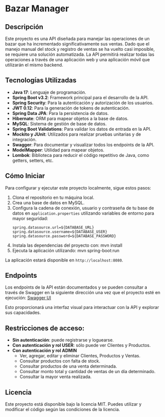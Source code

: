 # Bazar Manager

## Descripción
Este proyecto es una API diseñada para manejar las operaciones de un bazar que ha incrementado significativamente sus ventas. Dado que el manejo manual del stock y registro de ventas se ha vuelto casi imposible, se requiere una solución automatizada. La API permitirá realizar todas las operaciones a través de una aplicación web y una aplicación móvil que utilizarán el mismo backend.

## Tecnologías Utilizadas
- **Java 17**: Lenguaje de programación.
- **Spring Boot v3.2**: Framework principal para el desarrollo de la API.
- **Spring Security**: Para la autenticación y autorización de los usuarios.
- **JWT 0.12**: Para la generación de tokens de autenticación.
- **Spring Data JPA**: Para la persistencia de datos.
- **Hibernate**: ORM para mapear objetos a la base de datos.
- **MySQL**: Sistema de gestión de base de datos.
- **Spring Boot Validations**: Para validar los datos de entrada en la API.
- **Mockito y JUnit**: Utilizados para realizar pruebas unitarias y de integración.
- **Swagger**: Para documentar y visualizar todos los endpoints de la API.
- **ModelMapper**: Utilidad para mapear objetos.
- **Lombok**: Biblioteca para reducir el código repetitivo de Java, como getters, setters, etc.


## Cómo Iniciar
Para configurar y ejecutar este proyecto localmente, sigue estos pasos:
1. Clona el repositorio en tu máquina local.
2. Crea una base de datos en MySQL.
3. Configura la cadena de conexión, usuario y contraseña de tu base de datos en `application.properties` utilizando variables de entorno para mayor seguridad:
   ```properties
   spring.datasource.url=${DATABASE_URL}
   spring.datasource.username=${DATABASE_USER}
   spring.datasource.password=${DATABASE_PASSWORD}
4. Instala las dependencias del proyecto con:
   mvn install
5. Ejecuta la aplicación utilizando:
   mvn spring-boot:run

La aplicación estará disponible en `http://localhost:8080`.

## Endpoints
Los endpoints de la API están documentados y se pueden consultar a través de Swagger en la siguiente dirección una vez que el proyecto esté en ejecución:
[Swagger UI](http://localhost:8080/swagger-ui/index.html)

Esto proporcionará una interfaz visual para interactuar con la API y explorar sus capacidades.

## Restricciones de acceso:
- **Sin autenticación**: puede registrarse y loguearse.
- **Con autenticación y rol USER**: sólo puede ver Clientes y Productos.
- **Con autenticación y rol ADMIN**
  * Ver, agregar, editar y eliminar Clientes, Productos y Ventas.
  * Consultar productos con falta de stock.
  * Consultar productos de una venta determinada.
  * Consultar monto total y cantidad de ventas de un día determinado.
  * Consultar la mayor venta realizada.


## Licencia
Este proyecto está disponible bajo la licencia MIT. Puedes utilizar y modificar el código según las condiciones de la licencia.
